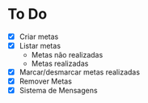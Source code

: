 # To Do

- [x] Criar metas
- [x] Listar metas
  - Metas não realizadas
  - Metas realizadas
- [x] Marcar/desmarcar metas realizadas
- [x] Remover Metas
- [x] Sistema de Mensagens

